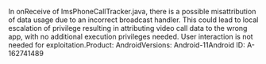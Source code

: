In onReceive of ImsPhoneCallTracker.java, there is a possible misattribution of data usage due to an incorrect broadcast handler. This could lead to local escalation of privilege resulting in attributing video call data to the wrong app, with no additional execution privileges needed. User interaction is not needed for exploitation.Product: AndroidVersions: Android-11Android ID: A-162741489